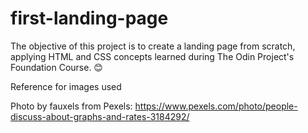 # first-landing-page

The objective of this project is to create a landing page from scratch, applying HTML and CSS concepts learned during The Odin Project's Foundation Course. 😊



Reference for images used 

Photo by fauxels from Pexels: https://www.pexels.com/photo/people-discuss-about-graphs-and-rates-3184292/